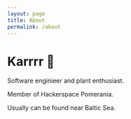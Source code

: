 ```yaml
---
layout: page
title: About
permalink: /about
---
```


# Karrrr 🌱

Software enginieer and plant enthusiast.

Member of Hackerspace Pomerania.

Usually can be found near Baltic Sea.